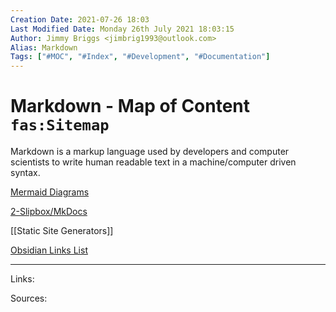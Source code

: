 ```yaml
---
Creation Date: 2021-07-26 18:03
Last Modified Date: Monday 26th July 2021 18:03:15
Author: Jimmy Briggs <jimbrig1993@outlook.com>
Alias: Markdown
Tags: ["#MOC", "#Index", "#Development", "#Documentation"]
---
```


# Markdown - Map of Content `fas:Sitemap`

Markdown is a markup language used by developers and computer scientists to write human readable text in a machine/computer driven syntax.

[Mermaid Diagrams](Mermaid%20Diagrams.md)

[2-Slipbox/MkDocs](MkDocs.md)

[[Static Site Generators]]

[Obsidian Links List](Obsidian%20Links%20List.md)

***

Links: 

Sources:


